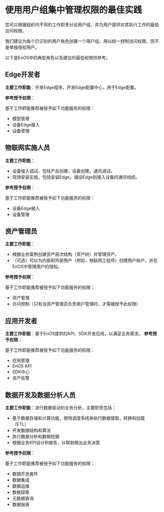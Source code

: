 # 使用用户组集中管理权限的最佳实践

您可以根据组织内不同的工作职责分设用户组，并为用户提供对其执行工作的最低访问权限。

我们建议为每个已识别的用户角色创建一个用户组，用以统一控制访问权限，而不是单独授权用户。

以下是EnOS中的典型角色以及建议的最低权限供参考。

## Edge开发者<edgedeveloper>

**主要工作职能**：开发Edge程序，开发Edge配置中心，用于Edge配置。

**参考授予权限**：

基于工作职能推荐被授予如下功能服务的权限：
- 模型管理
- 设备Edge接入
- 设备管理

## 物联网实施人员<iotengineer>

**主要工作职能**：
- 设备接入调试，包括产品创建，设备创建，通讯调试。
- 现场安装实施，包括安装Edge，铺设Edge到接入设备的通讯线缆。

**参考授予权限**：

基于工作职能推荐被授予如下功能服务的权限：
- 设备Edge接入
- 设备管理

## 资产管理员<assetsmanager>

**主要工作职能**：
- 根据业务案例创建资产层次结构（资产树）并管理资产。
- （可选）可以为内部和外部用户（例如，物联网工程师）创建用户帐户，并在EnOS中管理用户的授权。

**参考授予权限**：

基于工作职能推荐被授予如下功能服务的权限：
- 资产管理
- 访问控制（只有当资产管理员负责用户管理时，才需被授予此权限）

## 应用开发者<applicationdeveloper>

**主要工作职能**：基于EnOS提供的API、SDK开发应用，以满足业务需求。
**参考授予权限**：

基于工作职能推荐被授予如下功能服务的权限：
- 应用管理
- EnOS API
- SDK中心
- 资产告警

## 数据开发及数据分析人员<datadeveloperanalyst>

**主要工作职能**：进行数据驱动的业务分析，主要职责包括：
 - 基于数据存储和计算功能，使用调度系统来执行数据提取，转换和加载（ETL）
 - 开发数据结构和算法
 - 执行数据分析和数据挖掘
 - 根据业务KPI设计BI报告，以帮助做出业务决策


**参考授予权限**：

基于工作职能推荐被授予如下功能服务的权限：
- 数据开发套件
- 数据集成
- 数据运维
- 数据探索
- 元数据查询
- 数据报表
